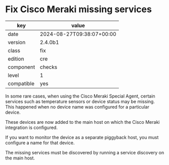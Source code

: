 [//]: # (werk v2)
# Fix Cisco Meraki missing services

key        | value
---------- | ---
date       | 2024-08-27T09:38:07+00:00
version    | 2.4.0b1
class      | fix
edition    | cre
component  | checks
level      | 1
compatible | yes

In some rare cases, when using the Cisco Meraki Special Agent, certain services such as temperature
sensors or device status may be missing. This happened when no device name was configured for a
particular device.

These devices are now added to the main host on which the Cisco Meraki integration is configured.

If you want to monitor the device as a separate piggyback host, you must configure a name for that
device.

The missing services must be discovered by running a service discovery on the main host.
